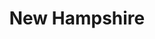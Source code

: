 ---
title: "New Hampshire"
hashtag: new-hampshire"
borders:
  - Canada
  - Maine
  - Massachusetts
  - Vermont
tags:
  - State
  - United States
---